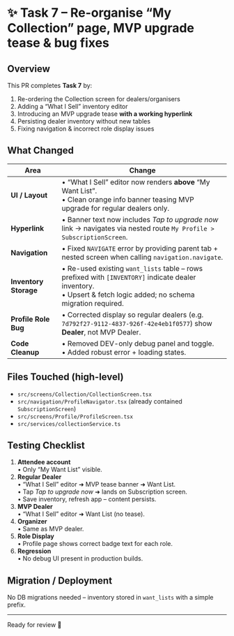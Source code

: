 # ✨ Task 7 – Re-organise “My Collection” page, MVP upgrade tease & bug fixes

## Overview
This PR completes **Task 7** by:
1. Re-ordering the Collection screen for dealers/organisers  
2. Adding a “What I Sell” inventory editor  
3. Introducing an MVP upgrade tease **with a working hyperlink**  
4. Persisting dealer inventory without new tables  
5. Fixing navigation & incorrect role display issues

## What Changed
| Area | Change |
|------|--------|
| **UI / Layout** | • “What I Sell” editor now renders **above** “My Want List”.<br>• Clean orange info banner teasing MVP upgrade for regular dealers only. |
| **Hyperlink** | • Banner text now includes _Tap to upgrade now_ link → navigates via nested route `My Profile > SubscriptionScreen`. |
| **Navigation** | • Fixed `NAVIGATE` error by providing parent tab + nested screen when calling `navigation.navigate`. |
| **Inventory Storage** | • Re-used existing `want_lists` table – rows prefixed with `[INVENTORY]` indicate dealer inventory.<br>• Upsert & fetch logic added; no schema migration required. |
| **Profile Role Bug** | • Corrected display so regular dealers (e.g. `7d792f27-9112-4837-926f-42e4eb1f0577`) show **Dealer**, not MVP Dealer. |
| **Code Cleanup** | • Removed DEV-only debug panel and toggle.<br>• Added robust error + loading states. |

## Files Touched (high-level)
* `src/screens/Collection/CollectionScreen.tsx`
* `src/navigation/ProfileNavigator.tsx` (already contained `SubscriptionScreen`)
* `src/screens/Profile/ProfileScreen.tsx`
* `src/services/collectionService.ts`

## Testing Checklist
1. **Attendee account**  
   • Only “My Want List” visible.  
2. **Regular Dealer**  
   • “What I Sell” editor ➜ MVP tease banner ➜ Want List.  
   • Tap _Tap to upgrade now_ ➜ lands on Subscription screen.  
   • Save inventory, refresh app – content persists.  
3. **MVP Dealer**  
   • “What I Sell” editor ➜ Want List (no tease).  
4. **Organizer**  
   • Same as MVP dealer.  
5. **Role Display**  
   • Profile page shows correct badge text for each role.  
6. **Regression**  
   • No debug UI present in production builds.

## Migration / Deployment
No DB migrations needed – inventory stored in `want_lists` with a simple prefix.

---

Ready for review 🙌
